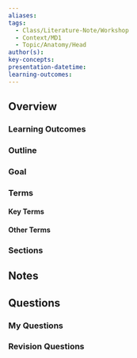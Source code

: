 ```yaml
---
aliases: 
tags:
  - Class/Literature-Note/Workshop
  - Context/MD1
  - Topic/Anatomy/Head
author(s): 
key-concepts: 
presentation-datetime: 
learning-outcomes:
---
```



## Overview
### Learning Outcomes

### Outline

### Goal

### Terms
#### Key Terms

#### Other Terms

### Sections


## Notes


## Questions

### My Questions
### Revision Questions




